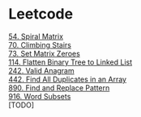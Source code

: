 # Leetcode

[54. Spiral Matrix](src/leetcode/array/matrix/_54/SpiralMatrix.java)\
[70. Climbing Stairs](src/leetcode/recursive/memorization/ClimbingStairs.java)\
[73. Set Matrix Zeroes](src/leetcode/array/matrix/SetMatrixZeroes.java)\
[114. Flatten Binary Tree to Linked List](src/leetcode/tree/_114/FlattenBinaryTreeToLinkedList.java)\
[242. Valid Anagram](src/leetcode/string/_242/ValidAnagram.java)\
[442. Find All Duplicates in an Array](src/leetcode/array/_442/FindAllDuplicatesInAnArray.java)\
[890. Find and Replace Pattern](src/leetcode/array/_890/FindAndReplacePattern.java)\
[916. Word Subsets](src/leetcode/array/_916/WordSubsets.java)\
[TODO]